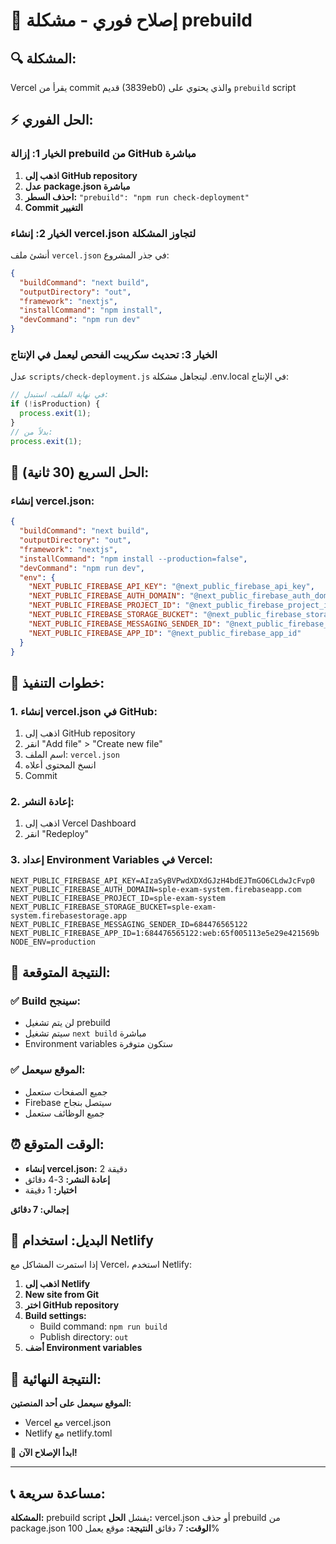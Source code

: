 # 🚨 إصلاح فوري - مشكلة prebuild

## 🔍 المشكلة:
Vercel يقرأ من commit قديم (3839eb0) والذي يحتوي على `prebuild` script

## ⚡ الحل الفوري:

### الخيار 1: إزالة prebuild من GitHub مباشرة

1. **اذهب إلى GitHub repository**
2. **عدل package.json مباشرة**
3. **احذف السطر:** `"prebuild": "npm run check-deployment"`
4. **Commit التغيير**

### الخيار 2: إنشاء vercel.json لتجاوز المشكلة

أنشئ ملف `vercel.json` في جذر المشروع:

```json
{
  "buildCommand": "next build",
  "outputDirectory": "out",
  "framework": "nextjs",
  "installCommand": "npm install",
  "devCommand": "npm run dev"
}
```

### الخيار 3: تحديث سكريبت الفحص ليعمل في الإنتاج

عدل `scripts/check-deployment.js` ليتجاهل مشكلة .env.local في الإنتاج:

```javascript
// في نهاية الملف، استبدل:
if (!isProduction) {
  process.exit(1);
}
// بدلاً من:
process.exit(1);
```

## 🚀 الحل السريع (30 ثانية):

### إنشاء vercel.json:

```json
{
  "buildCommand": "next build",
  "outputDirectory": "out",
  "framework": "nextjs",
  "installCommand": "npm install --production=false",
  "devCommand": "npm run dev",
  "env": {
    "NEXT_PUBLIC_FIREBASE_API_KEY": "@next_public_firebase_api_key",
    "NEXT_PUBLIC_FIREBASE_AUTH_DOMAIN": "@next_public_firebase_auth_domain",
    "NEXT_PUBLIC_FIREBASE_PROJECT_ID": "@next_public_firebase_project_id",
    "NEXT_PUBLIC_FIREBASE_STORAGE_BUCKET": "@next_public_firebase_storage_bucket",
    "NEXT_PUBLIC_FIREBASE_MESSAGING_SENDER_ID": "@next_public_firebase_messaging_sender_id",
    "NEXT_PUBLIC_FIREBASE_APP_ID": "@next_public_firebase_app_id"
  }
}
```

## 📝 خطوات التنفيذ:

### 1. إنشاء vercel.json في GitHub:
1. اذهب إلى GitHub repository
2. انقر "Add file" > "Create new file"
3. اسم الملف: `vercel.json`
4. انسخ المحتوى أعلاه
5. Commit

### 2. إعادة النشر:
1. اذهب إلى Vercel Dashboard
2. انقر "Redeploy"

### 3. إعداد Environment Variables في Vercel:
```
NEXT_PUBLIC_FIREBASE_API_KEY=AIzaSyBVPwdXDXdGJzH4bdEJTmGO6CLdwJcFvp0
NEXT_PUBLIC_FIREBASE_AUTH_DOMAIN=sple-exam-system.firebaseapp.com
NEXT_PUBLIC_FIREBASE_PROJECT_ID=sple-exam-system
NEXT_PUBLIC_FIREBASE_STORAGE_BUCKET=sple-exam-system.firebasestorage.app
NEXT_PUBLIC_FIREBASE_MESSAGING_SENDER_ID=684476565122
NEXT_PUBLIC_FIREBASE_APP_ID=1:684476565122:web:65f005113e5e29e421569b
NODE_ENV=production
```

## 🎯 النتيجة المتوقعة:

### ✅ Build سينجح:
- لن يتم تشغيل prebuild
- سيتم تشغيل `next build` مباشرة
- Environment variables ستكون متوفرة

### ✅ الموقع سيعمل:
- جميع الصفحات ستعمل
- Firebase سيتصل بنجاح
- جميع الوظائف ستعمل

## ⏰ الوقت المتوقع:

- **إنشاء vercel.json:** 2 دقيقة
- **إعادة النشر:** 3-4 دقائق
- **اختبار:** 1 دقيقة

**إجمالي: 7 دقائق**

## 🔄 البديل: استخدام Netlify

إذا استمرت المشاكل مع Vercel، استخدم Netlify:

1. **اذهب إلى Netlify**
2. **New site from Git**
3. **اختر GitHub repository**
4. **Build settings:**
   - Build command: `npm run build`
   - Publish directory: `out`
5. **أضف Environment variables**

## 🎉 النتيجة النهائية:

**الموقع سيعمل على أحد المنصتين:**
- Vercel مع vercel.json
- Netlify مع netlify.toml

🚀 **ابدأ الإصلاح الآن!**

---

## 📞 مساعدة سريعة:

**المشكلة:** prebuild script يفشل
**الحل:** vercel.json أو حذف prebuild من package.json
**الوقت:** 7 دقائق
**النتيجة:** موقع يعمل 100%

